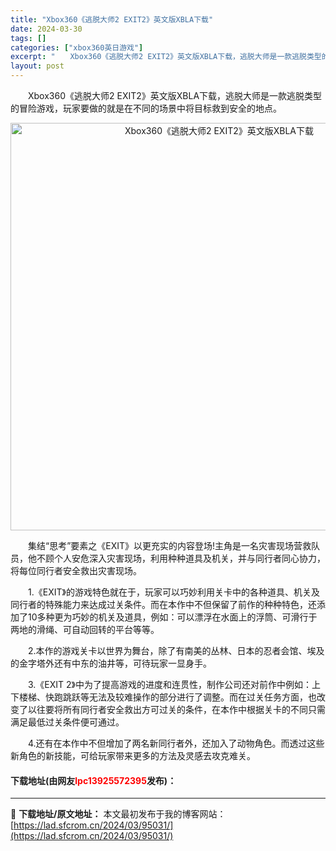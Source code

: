 ```yaml
---
title: "Xbox360《逃脱大师2 EXIT2》英文版XBLA下载"
date: 2024-03-30
tags: []
categories: ["xbox360英日游戏"]
excerpt: "　　Xbox360《逃脱大师2 EXIT2》英文版XBLA下载，逃脱大师是一款逃脱类型的冒险游戏，玩家要做的就是在不同的场景中将目标救到安全的地点。 　　集结&ldquo;思考&rdquo;要素之《EXIT》以更充实的内容登场!主角是一名灾害现场营救队员，他不顾个人安危深入灾害现场，利用种种道具及机&hellip;"
layout: post
---
```


 <p>　　Xbox360《逃脱大师2 EXIT2》英文版XBLA下载，逃脱大师是一款逃脱类型的冒险游戏，玩家要做的就是在不同的场景中将目标救到安全的地点。</p> <p align="center"><img align="" border="0" src="https://lad.sfcrom.cn/wp-content/uploads/2024/03/20240330_6607de437151e.webp" width="652" alt="Xbox360《逃脱大师2 EXIT2》英文版XBLA下载" /></p> <p>　　集结&ldquo;思考&rdquo;要素之《EXIT》以更充实的内容登场!主角是一名灾害现场营救队员，他不顾个人安危深入灾害现场，利用种种道具及机关，并与同行者同心协力，将每位同行者安全救出灾害现场。</p> <p>　　1.《EXIT》的游戏特色就在于，玩家可以巧妙利用关卡中的各种道具、机关及同行者的特殊能力来达成过关条件。而在本作中不但保留了前作的种种特色，还添加了10多种更为巧妙的机关及道具，例如：可以漂浮在水面上的浮筒、可滑行于两地的滑绳、可自动回转的平台等等。</p> <p>　　2.本作的游戏关卡以世界为舞台，除了有南美的丛林、日本的忍者会馆、埃及的金字塔外还有中东的油井等，可待玩家一显身手。</p> <p>　　3.《EXIT 2》中为了提高游戏的进度和连贯性，制作公司还对前作中例如：上下楼梯、快跑跳跃等无法及较难操作的部分进行了调整。而在过关任务方面，也改变了以往要将所有同行者安全救出方可过关的条件，在本作中根据关卡的不同只需满足最低过关条件便可通过。</p> <p>　　4.还有在本作中不但增加了两名新同行者外，还加入了动物角色。而透过这些新角色的新技能，可给玩家带来更多的方法及灵感去攻克难关。</p> <p><h4>下载地址(由网友<font color="red">lpc13925572395</font>发布)：</h4></p> 

---
📖 **下载地址/原文地址：** 本文最初发布于我的博客网站：[https://lad.sfcrom.cn/2024/03/95031/](https://lad.sfcrom.cn/2024/03/95031/)

